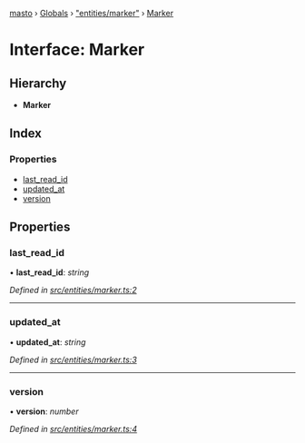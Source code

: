 [masto](../README.md) › [Globals](../globals.md) › ["entities/marker"](../modules/_entities_marker_.md) › [Marker](_entities_marker_.marker.md)

# Interface: Marker

## Hierarchy

* **Marker**

## Index

### Properties

* [last_read_id](_entities_marker_.marker.md#last_read_id)
* [updated_at](_entities_marker_.marker.md#updated_at)
* [version](_entities_marker_.marker.md#version)

## Properties

###  last_read_id

• **last_read_id**: *string*

*Defined in [src/entities/marker.ts:2](https://github.com/neet/masto.js/blob/b9f6bdd/src/entities/marker.ts#L2)*

___

###  updated_at

• **updated_at**: *string*

*Defined in [src/entities/marker.ts:3](https://github.com/neet/masto.js/blob/b9f6bdd/src/entities/marker.ts#L3)*

___

###  version

• **version**: *number*

*Defined in [src/entities/marker.ts:4](https://github.com/neet/masto.js/blob/b9f6bdd/src/entities/marker.ts#L4)*
